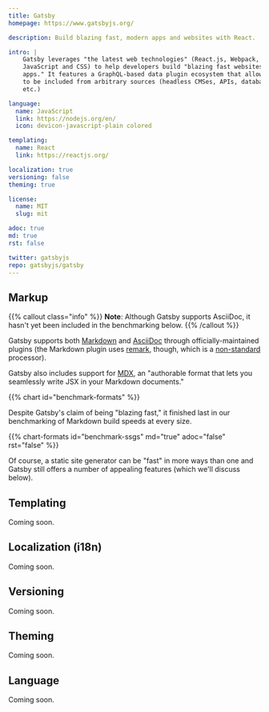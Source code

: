 ```yaml
---
title: Gatsby
homepage: https://www.gatsbyjs.org/

description: Build blazing fast, modern apps and websites with React.

intro: |
    Gatsby leverages "the latest web technologies" (React.js, Webpack, modern
    JavaScript and CSS) to help developers build "blazing fast websites and
    apps." It features a GraphQL-based data plugin ecosystem that allows data
    to be included from arbitrary sources (headless CMSes, APIs, databases,
    etc.)

language:
  name: JavaScript
  link: https://nodejs.org/en/
  icon: devicon-javascript-plain colored

templating:
  name: React
  link: https://reactjs.org/

localization: true
versioning: false
theming: true

license:
  name: MIT
  slug: mit

adoc: true
md: true
rst: false

twitter: gatsbyjs
repo: gatsbyjs/gatsby
---
```


## Markup

{{% callout class="info" %}}
**Note**: Although Gatsby supports AsciiDoc, it hasn't yet been included in the
benchmarking below.
{{% /callout %}}

Gatsby supports both [Markdown][1] and [AsciiDoc][2] through
officially-maintained plugins (the Markdown plugin uses [remark][3], though,
which is a [non-standard][4] processor).

Gatsby also includes support for [MDX][5], an "authorable format that lets you
seamlessly write JSX in your Markdown documents."

{{% chart id="benchmark-formats" %}}

Despite Gatsby's claim of being "blazing fast," it finished last in our
benchmarking of Markdown build speeds at every size.

{{% chart-formats id="benchmark-ssgs" md="true" adoc="false" rst="false" %}}

Of course, a static site generator can be "fast" in more ways than one and
Gatsby still offers a number of appealing features (which we'll discuss below).

## Templating

Coming soon.

## Localization (i18n)

Coming soon.

## Versioning

Coming soon.

## Theming

Coming soon.

## Language

Coming soon.

[1]: https://www.gatsbyjs.org/packages/gatsby-transformer-remark/
[2]: https://www.gatsbyjs.org/packages/gatsby-transformer-asciidoc/
[3]: http://remark.js.org/
[4]: https://github.com/remarkjs/remark/issues/306
[5]: https://www.gatsbyjs.org/docs/mdx/
